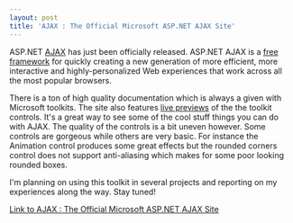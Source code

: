 ```yaml
---
layout: post
title: 'AJAX : The Official Microsoft ASP.NET AJAX Site'
---
```

ASP.NET [AJAX](http://www.answers.com/topic/asp-net-ajax?method=26&initiator=answertip:more) has just been officially released. ASP.NET AJAX is a [free framework](http://ajax.asp.net/downloads/default.aspx?tabid=47) for quickly creating a new generation of more efficient, more interactive and highly-personalized Web experiences that work across all the most popular browsers.

There is a ton of high quality documentation which is always a given with Microsoft toolkits. The site also features [live previews](http://ajax.asp.net/ajaxtoolkit/) of the the toolkit controls. It's a great way to see some of the cool stuff things you can do with AJAX. The quality of the controls is a bit uneven however. Some controls are gorgeous while others are very basic. For instance the Animation control produces some great effects but the rounded corners control does not support anti-aliasing which makes for some poor looking rounded boxes.

I'm planning on using this toolkit in several projects and reporting on my experiences along the way. Stay tuned!

[Link to AJAX : The Official Microsoft ASP.NET AJAX Site](http://ajax.asp.net/default.aspx)
